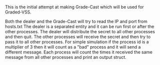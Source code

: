 This is the initial attempt at making Grade-Cast which will be used for Graded-VSS.

Both the dealer and the Grade-Cast will try to read the IP and port from hosts.txt
The dealer is a separated entity and it can be run first or after the other processes.
The dealer will distribute the secret to all other processes and then quit.
The other processes will receive the secret and then try to pass it to all other processes.
For simple simulation if the process id is a multiplier of 3 then it will count as a "bad" process and 
 it will send a different message.
Each process will count the times it received the same message from all other processes and print an output struct.
